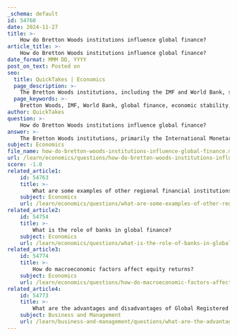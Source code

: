 ```yaml
---
_schema: default
id: 54760
date: 2024-11-27
title: >-
    How do Bretton Woods institutions influence global finance?
article_title: >-
    How do Bretton Woods institutions influence global finance?
date_format: MMM DD, YYYY
post_on_text: Posted on
seo:
  title: QuickTakes | Economics
  page_description: >-
    The Bretton Woods institutions, including the IMF and World Bank, shape global finance by promoting economic stability, development, and international policy coordination, while adapting to global changes and addressing challenges like climate change.
  page_keywords: >-
    Bretton Woods, IMF, World Bank, global finance, economic stability, development, international cooperation, monetary system, financial assistance, poverty reduction, policy coordination, economic governance, emerging markets, global challenges, climate change, financial crises
author: QuickTakes
question: >-
    How do Bretton Woods institutions influence global finance?
answer: >-
    The Bretton Woods institutions, primarily the International Monetary Fund (IMF) and the World Bank, significantly influence global finance through their roles in promoting economic stability, development, and international cooperation. Established in 1944 during the Bretton Woods Conference, these institutions were designed to create a stable monetary environment conducive to rebuilding economies after World War II and fostering global economic growth.\n\n1. **Stabilizing the International Monetary System**: The IMF's primary purpose is to ensure the stability of the international monetary system, which includes exchange rates and international payments. By providing financial assistance to countries facing balance of payments problems, the IMF helps stabilize economies and prevent financial crises, thereby fostering a more stable global financial environment.\n\n2. **Promoting Development**: The World Bank focuses on reducing poverty and increasing shared prosperity in developing countries. It provides financing, policy advice, and technical assistance to help these nations implement development projects and reforms. This support is crucial for fostering economic growth and improving living standards in member countries.\n\n3. **Policy Coordination and Economic Governance**: The Bretton Woods institutions play a vital role in coordinating economic policies among member countries. They facilitate discussions and negotiations on international economic issues, helping to align national policies with global economic goals. This coordination is essential for addressing challenges such as trade imbalances, financial instability, and economic inequality.\n\n4. **Adapting to Global Changes**: In recent years, there has been a growing recognition of the need to reform these institutions to better reflect the changing dynamics of the global economy, particularly the increasing influence of emerging market economies (EMEs). The 2008 global financial crisis highlighted the necessity for these institutions to adapt and modernize their approaches to remain relevant in today's geopolitical environment.\n\n5. **Addressing Global Challenges**: The Bretton Woods institutions are also tasked with addressing collective global problems, such as climate change and technological innovation. They are expected to enhance their resource base and revise their global remit to effectively tackle these issues, ensuring that they can continue to support economic stability and development in the 21st century.\n\nIn summary, the Bretton Woods institutions influence global finance by stabilizing the international monetary system, promoting development, coordinating economic policies, adapting to global changes, and addressing pressing global challenges. Their ongoing evolution and reform are crucial for maintaining their relevance and effectiveness in a rapidly changing world.
subject: Economics
file_name: how-do-bretton-woods-institutions-influence-global-finance.md
url: /learn/economics/questions/how-do-bretton-woods-institutions-influence-global-finance
score: -1.0
related_article1:
    id: 54763
    title: >-
        What are some examples of other regional financial institutions?
    subject: Economics
    url: /learn/economics/questions/what-are-some-examples-of-other-regional-financial-institutions
related_article2:
    id: 54754
    title: >-
        What is the role of banks in global finance?
    subject: Economics
    url: /learn/economics/questions/what-is-the-role-of-banks-in-global-finance
related_article3:
    id: 54774
    title: >-
        How do macroeconomic factors affect equity returns?
    subject: Economics
    url: /learn/economics/questions/how-do-macroeconomic-factors-affect-equity-returns
related_article4:
    id: 54773
    title: >-
        What are the advantages and disadvantages of Global Registered Shares (GRS)?
    subject: Business and Management
    url: /learn/business-and-management/questions/what-are-the-advantages-and-disadvantages-of-global-registered-shares-grs
---
```


&nbsp;